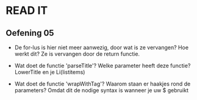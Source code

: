 # READ IT
## Oefening 05
* De for-lus is hier niet meer aanwezig, door wat is ze vervangen? Hoe werkt dit? 
Ze is vervangen door de return functie.

* Wat doet de functie 'parseTitle'? Welke parameter heeft deze functie?
LowerTitle en je Li(listitems)


* Wat doet de functie 'wrapWithTag'? Waarom staan er haakjes rond de parameters? 
Omdat dit de nodige syntax is wanneer je uw $ gebruikt
